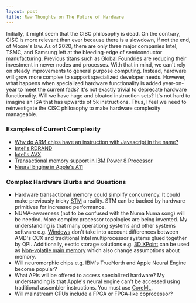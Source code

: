 ```yaml
---
layout: post
title: Raw Thoughts on The Future of Hardware
---
```


Initially, it might seem that the CISC philosophy is dead. On the contrary, CISC is more relevant than ever because
there is a slowdown, if not the end, of Moore's law. As of 2020, there are only three major companies Intel, TSMC, and Samsung left at the bleeding-edge of semiconductor manufacturing. Previous titans such as [Global Foundries](https://www.anandtech.com/show/13277/globalfoundries-stops-all-7nm-development) are reducing their investment in newer nodes and processes. With that in mind, we can't rely on steady improvements to general purpose computing. Instead, hardware will
grow more complex to support specialized developer needs. However, what happens when specialized hardware functionality is added year-on-year to meet the current fads? It's not exactly trivial to deprecate hardware functionality. Will we have huge and bloated instruction sets? It's not hard to imagine an ISA that has upwards of 5k instructions. Thus, I feel we need to reinvestigate the CISC philosophy to make hardware complexity manageable.

### Examples of Current Complexity

* [Why do ARM chips have an instruction with Javascript in the name?](https://stackoverflow.com/questions/50966676/why-do-arm-chips-have-an-instruction-with-javascript-in-the-name-fjcvtzs)
* [Intel's RDRAND](https://en.wikipedia.org/wiki/RDRAND)
* [Intel's AVX](https://en.wikipedia.org/wiki/Advanced_Vector_Extensions)
* [Transactional memory support in IBM Power 8 Processor](https://ieeexplore.ieee.org/document/7029245)
* [Neural Engine in Apple's A11](https://www.wired.com/story/apples-neural-engine-infuses-the-iphone-with-ai-smarts/)

### Complex Hardware Blurbs and Questions
* Hardware transactional memory could simplify concurrency. It could make previously tricky [STM](https://queue.acm.org/detail.cfm?id=1454466) a reality. STM can be backed by hardware primitives for increased performance.
* NUMA-awareness (not to be confused with the Numa Numa song) will be needed. More complex processor topologies are being invented. My understanding is that many operationg systems and other systems software e.g. [Windows](https://www.youtube.com/watch?v=M-Q02b5uvfY) don't take into account differences between AMD's CCX and traditional Intel multiprocessor systems 
glued together by QPI. Additionally, exotic storage solutions e.g. [3D XPoint](https://en.wikipedia.org/wiki/3D_XPoint) can be used as [Non-volatile main memory](https://en.wikipedia.org/wiki/NVDIMM) which also change assumptions about memory.
* Will neuromorphic chips e.g. IBM's TrueNorth and Apple Neural Engine become popular?
* What APIs will be offered to access specialized hardware? My understanding is that Apple's neural engine can't be accessed
using traditional assembler instructions. You must use [CoreML](https://developer.apple.com/documentation/coreml).
* Will mainstream CPUs include a FPGA or FPGA-like coprocessor?
